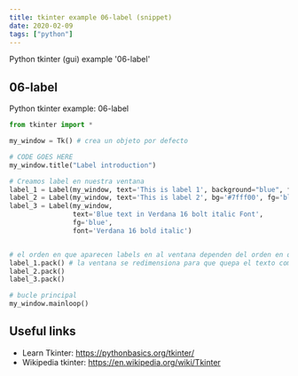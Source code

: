 ```yaml
---
title: tkinter example 06-label (snippet)
date: 2020-02-09
tags: ["python"]
---
```

Python tkinter (gui) example '06-label'


## 06-label

Python tkinter example: 06-label

```python
from tkinter import *

my_window = Tk() # crea un objeto por defecto

# CODE GOES HERE
my_window.title("Label introduction")

# Creamos label en nuestra ventana
label_1 = Label(my_window, text='This is label 1', background="blue", foreground="white")
label_2 = Label(my_window, text='This is label 2', bg='#7fff00', fg='black')
label_3 = Label(my_window,
                text='Blue text in Verdana 16 bolt italic Font',
                fg='blue',
                font='Verdana 16 bold italic')


# el orden en que aparecen labels en al ventana dependen del orden en que usemos pack()
label_1.pack() # la ventana se redimensiona para que quepa el texto completo
label_2.pack()
label_3.pack()

# bucle principal
my_window.mainloop()

```

## Useful links

- Learn Tkinter: https://pythonbasics.org/tkinter/
- Wikipedia tkinter: https://en.wikipedia.org/wiki/Tkinter
